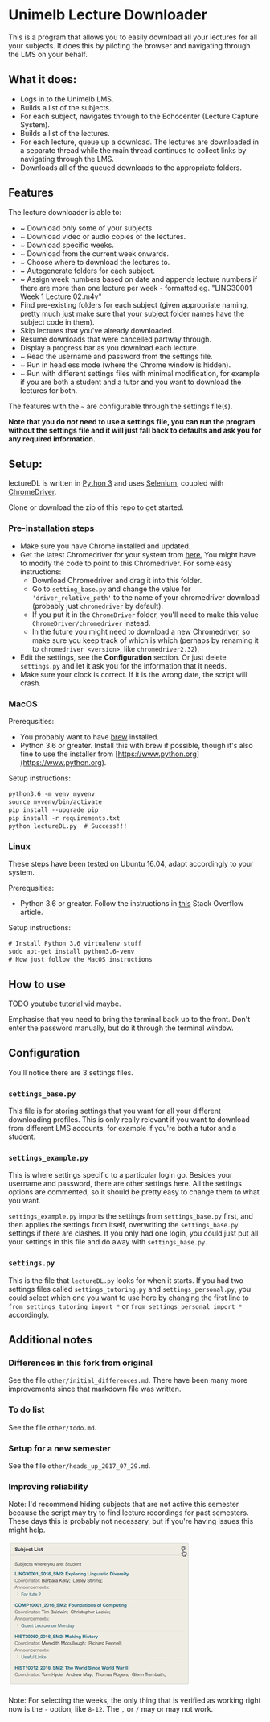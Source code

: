 # Unimelb Lecture Downloader

This is a program that allows you to easily download all your lectures for
all your subjects. It does this by piloting the browser and navigating
through the LMS on your behalf.

## What it does:
- Logs in to the Unimelb LMS.
- Builds a list of the subjects.
- For each subject, navigates through to the Echocenter (Lecture Capture System).
- Builds a list of the lectures.
- For each lecture, queue up a download. The lectures are downloaded in a separate thread while the main thread continues to collect links by navigating through the LMS.
- Downloads all of the queued downloads to the appropriate folders.

## Features
The lecture downloader is able to:

- ~ Download only some of your subjects.
- ~ Download video or audio copies of the lectures.
- ~ Download specific weeks.
- ~ Download from the current week onwards.
- ~ Choose where to download the lectures to.
- ~ Autogenerate folders for each subject.
- ~ Assign week numbers based on date and appends lecture numbers if there are more than one lecture per week - formatted eg. "LING30001 Week 1 Lecture 02.m4v"
- Find pre-existing folders for each subject (given appropriate naming, pretty much just make sure that your subject folder names have the subject code in them).
- Skip lectures that you've already downloaded.
- Resume downloads that were cancelled partway through.
- Display a progress bar as you download each lecture.
- ~ Read the username and password from the settings file.
- ~ Run in headless mode (where the Chrome window is hidden).
- ~ Run with different settings files with minimal modification, for example if you are both a student and a tutor and you want to download the lectures for both.

The features with the `~` are configurable through the settings file(s).

**Note that you do *not* need to use a settings file, you can run the program
without the settings file and it will just fall back to defaults and ask you
for any required information.**

## Setup:
lectureDL is written in [Python 3](http://python.org/downloads) and uses [Selenium](http://selenium-python.readthedocs.io), coupled with [ChromeDriver](https://sites.google.com/a/chromium.org/chromedriver/).

Clone or download the zip of this repo to get started.

### Pre-installation steps
- Make sure you have Chrome installed and updated.
- Get the latest Chromedriver for your system from [here.](https://sites.google.com/a/chromium.org/chromedriver/downloads) You might have to modify the code to point to this Chromedriver. For some easy instructions:
    - Download Chromedriver and drag it into this folder.
    - Go to `setting_base.py` and change the value for `'driver_relative_path'` to the name of your chromedriver download (probably just `chromedriver` by default).
    - If you put it in the `ChromeDriver` folder, you'll need to make this value `ChromeDriver/chromedriver` instead.
    - In the future you might need to download a new Chromedriver, so make sure you keep track of which is which (perhaps by renaming it to `chromedriver <version>`, like `chromedriver2.32`).
- Edit the settings, see the **Configuration** section. Or just delete `settings.py` and let it ask you for the information that it needs.
- Make sure your clock is correct. If it is the wrong date, the script will crash.

### MacOS
Prerequsities:

- You probably want to have [brew](https://brew.sh) installed.
- Python 3.6 or greater. Install this with brew if possible, though it's also fine to use the installer from [https://www.python.org](https://www.python.org).

Setup instructions:
```
python3.6 -m venv myvenv
source myvenv/bin/activate
pip install --upgrade pip
pip install -r requirements.txt
python lectureDL.py  # Success!!!
```

### Linux
These steps have been tested on Ubuntu 16.04, adapt accordingly to your system.

Prerequsities:
- Python 3.6 or greater. Follow the instructions in [this](https://askubuntu.com/questions/865554/how-do-i-install-python-3-6-using-apt-get) Stack Overflow article.

Setup instructions:
```
# Install Python 3.6 virtualenv stuff
sudo apt-get install python3.6-venv
# Now just follow the MacOS instructions
```

## How to use
TODO youtube tutorial vid maybe.

Emphasise that you need to bring the terminal back up to the front. Don't enter the password manually, but do it through the terminal window.

## Configuration
You'll notice there are 3 settings files.

### `settings_base.py`
This file is for storing settings that you want for all your different downloading
profiles. This is only really relevant if you want to download from different LMS
accounts, for example if you're both a tutor and a student.

### `settings_example.py`
This is where settings specific to a particular login go. Besides your username
and password, there are other settings here. All the settings options are commented,
so it should be pretty easy to change them to what you want.

`settings_example.py` imports the settings from `settings_base.py` first, and
then applies the settings from itself, overwriting the `settings_base.py` settings
if there are clashes. If you only had one login, you could just put all your
settings in this file and do away with `settings_base.py`.

### `settings.py`
This is the file that `lectureDL.py` looks for when it starts. If you had two
settings files called `settings_tutoring.py` and `settings_personal.py`, you
could select which one you want to use here by changing the first line to
`from settings_tutoring import *` or `from settings_personal import *` accordingly.

## Additional notes

### Differences in this fork from original
See the file `other/initial_differences.md`. There have been many more improvements since that markdown file was written.

### To do list
See the file `other/todo.md`.

### Setup for a new semester
See the file `other/heads_up_2017_07_29.md`.

### Improving reliability
Note: I'd recommend hiding subjects that are not active this semester because
the script may try to find lecture recordings for past semesters. These days
this is probably not necessary, but if you're having issues this might help.

![Subject list](other/subj_list_screenshot.png?raw=true "Click on the gear to hide subjects")

Note: For selecting the weeks, the only thing that is verified as working right
now is the `-` option, like `8-12`. The `,` or `/` may or may not work.
